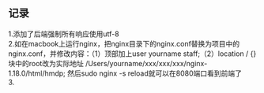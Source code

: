 ## 记录
1.添加了后端强制所有响应使用utf-8\
2.如在macbook上运行nginx，把nginx目录下的nginx.conf替换为项目中的nginx.conf，并修改内容：（1）顶部加上user yourname staff;（2）location / {}块中的root改为实际地址 /Users/yourname/xxx/xxx/xxx/nginx-1.18.0/html/hmdp; 然后sudo nginx -s reload就可以在8080端口看到前端了\
3.
